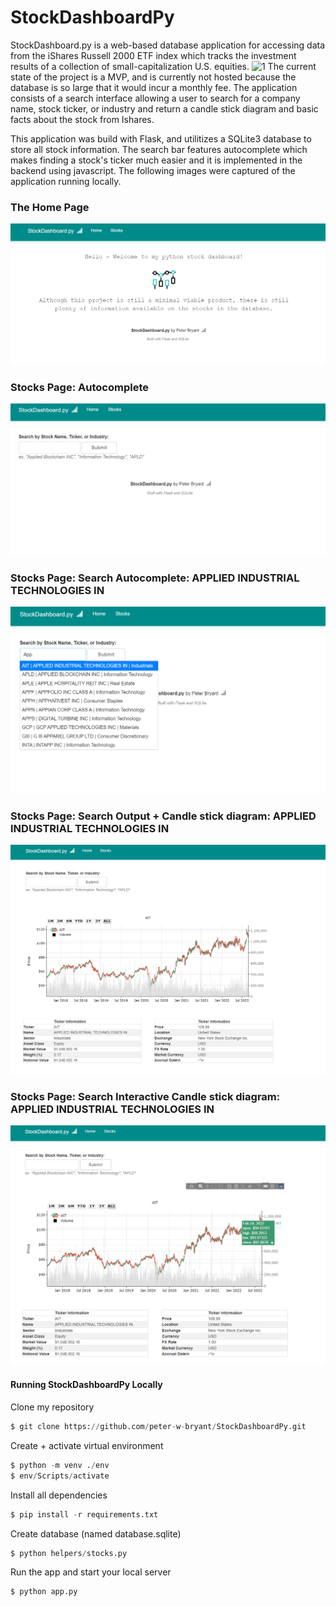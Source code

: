 # StockDashboardPy
StockDashboard.py is a web-based database application for accessing data from the iShares Russell 2000 ETF index which tracks the investment results of a collection of small-capitalization U.S. equities. ![1](https://www.ishares.com/us/products/239710/ishares-russell-2000-etf#:~:text=The%20iShares%20Russell%202000%20ETF,of%20small%2Dcapitalization%20U.S.%20equities.) The current state of the project is a MVP, and is currently not hosted because the database is so large that it would incur a monthly fee. The application consists of a search interface allowing a user to search for a company name, stock ticker, or industry and return a candle stick diagram and basic facts about the stock from Ishares.

This application was build with Flask, and utilitizes a SQLite3 database to store all stock information. The search bar features autocomplete which makes finding a stock's ticker much easier and it is implemented in the backend using javascript. The following images were captured of the application running locally.

<h3>The Home Page</h3>

![alt text](demo_img/homePage.png?raw=true)

<h3>Stocks Page: Autocomplete</h3>

![alt text](demo_img/stocks1.png?raw=true)

<h3>Stocks Page: Search Autocomplete: APPLIED INDUSTRIAL TECHNOLOGIES IN</h3>

![alt text](demo_img/stocks2.png?raw=true)

<h3>Stocks Page: Search Output + Candle stick diagram: APPLIED INDUSTRIAL TECHNOLOGIES IN</h3>

![alt text](demo_img/stocks3.png?raw=true)

<h3>Stocks Page: Search Interactive Candle stick diagram: APPLIED INDUSTRIAL TECHNOLOGIES IN</h3>

![alt text](demo_img/stocks4.png?raw=true)


<h4>Running StockDashboardPy Locally</h4>

<p>Clone my repository</p>

```python
$ git clone https://github.com/peter-w-bryant/StockDashboardPy.git
```
<p>Create + activate virtual environment</p>

```python
$ python -m venv ./env
$ env/Scripts/activate
```
<p>Install all dependencies</p>

```python
$ pip install -r requirements.txt
```
<p>Create database (named database.sqlite)</p>

```python
$ python helpers/stocks.py
```

<p>Run the app and start your local server</p>

```python
$ python app.py
```


